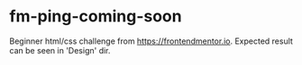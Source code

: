 # fm-ping-coming-soon

Beginner html/css challenge from https://frontendmentor.io.
Expected result can be seen in 'Design' dir.

